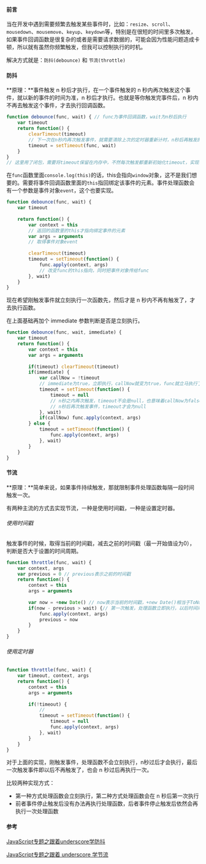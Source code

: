 #### 前言

当在开发中遇到需要频繁去触发某些事件时，比如：`resize`、`scroll`、`mousedown`、`mousemove`、`keyup`、`keydown`等，特别是在很短的时间里多次触发，如果事件回调函数是很复杂的或者是需要请求数据的，可能会因为性能问题造成卡顿，所以就有虽然你频繁触发，但我可以控制执行的时机。

解决方式就是：`防抖(debounce)` 和 `节流(throttle)`

#### 防抖

**原理：**事件触发 n 秒后才执行，在一个事件触发的 n 秒内再次触发这个事件，就以新的事件的时间为准，n 秒后才执行。也就是等你触发完事件后，n 秒内不再去触发这个事件，才去执行回调函数。

```javascript
function debounce(func, wait) { // func为事件回调函数，wait为n秒后执行
    var timeout
    return function() {
        clearTimeout(timeout)
        // 下一次在n秒内再次触发事件，就需要清除上次的定时器重新计时，n秒后再触发的话定时器就够时间触发
        timeout = setTimeout(func, wait)
    }
}
// 这里用了闭包，需要将timeout保留在内存中，不然每次触发都重新初始化timeout，实现不了这个效果
```

在`func`函数里面`console.log(this)`的话，this会指向`window`对象，这不是我们想要的。需要将事件回调函数里面的`this`指回绑定该事件的元素。事件处理函数会有一个参数是事件对象`event`，这个也要实现。

```javascript
function debounce(func, wait) {
    var timeout
    
    return function() {
        var context = this
        // 返回的函数里的this才指向绑定事件的元素
        var args = arguments
        // 取得事件对象event
        
        clearTimeout(timeout)
        timeout = setTimeout(function() {
            func.apply(context, args)
            // 改变func的this指向，同时把事件对象传给func
        }, wait)
    }
}
```

现在希望刚触发事件就立刻执行一次函数先，然后才是 n 秒内不再有触发了，才去执行函数。

在上面基础再加个 immediate 参数判断是否是立刻执行。

```javascript
function debounce(func, wait, immediate) {
    var timeout
    return function() {
        var context = this
        var args = arguments
        
        if(timeout) clearTimeout(timeout)
        if(immediate) {
            var callNow = !timeout
            // immediate为true，立即执行，callNow就变为true，func就立马执行了
            timeout = setTimeout(function() {
                timeout = null
                // n秒之内再次触发，timeout不会是null，也意味着callNow为false，func不会执行
                // n秒后再次触发事件，timeout才会为null
            }, wait)
            if(callNow) func.apply(context, args)
        } else {
            timeout = setTimeout(function() {
                func.apply(context, args)
            }, wait)
        }
    }
}
```

#### 节流

**原理：**简单来说，如果事件持续触发，那就限制事件处理函数每隔一段时间触发一次。

有两种主流的方式去实现节流，一种是使用时间戳，一种是设置定时器。

###### 使用时间戳

触发事件的时候，取得当前的时间戳，减去之前的时间戳（最一开始值设为0），判断是否大于设置的时间周期。

```javascript
function throttle(func, wait) {
    var context, args
    var previous = 0 // previous表示之前的时间戳
    return function() {
        context = this
        args = arguments
        
        var now = +new Date() // now表示当前的时间戳，+new Date()相当于ToNumber(new Date())
        if(now - previous > wait) {// 第一次触发，处理函数立即执行，以后时间间隔大于wait才会执行
            func.apply(context, args)
            previous = now
        }
    }
}
```

###### 使用定时器

```javascript
function throttle(func, wait) {
    var timeout, context, args
    return function() {
        context = this
        args = arguments
        
        if(!timeout) {
            // 
            timeout = setTimeout(function() {
                timeout = null
                func.apply(context, args)
            }, wait)
        }
    }
}
```

对于上面的实现，刚触发事件，处理函数不会立刻执行，n秒过后才会执行，最后一次触发事件即以后不再触发了，也会 n 秒过后再执行一次。

比较两种实现方式：

- 第一种方式处理函数会立刻执行，第二种方式处理函数会在 n 秒后第一次执行
- 前者事件停止触发后没有办法再执行处理函数，后者事件停止触发后依然会再执行一次处理函数

#### 参考

[JavaScript专题之跟着underscore学防抖](https://github.com/mqyqingfeng/Blog/issues/22)

[JavaScript专题之跟着 underscore 学节流](https://github.com/mqyqingfeng/Blog/issues/26)



